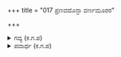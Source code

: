 +++
title = "017 ಪ್ರಣವದೊನ್ದಾ ವರ್ಣಮೂರರ"

+++

<details><summary>ಗದ್ಯ (ಕ.ಗ.ಪ) </summary>

17. ಮೂರು ಅಕ್ಷರಗಳು ಒಂದುಗೂಡಿ  ಆಗಿರುವ  'ಓಂ'ಕಾರದಂತೆ ಚರಾಚರಗಳು ವಿಶ್ವದಲ್ಲಿ ಬೆರೆತಿರುವಾಗ ಅದರಲ್ಲಿ ಭೇದವನ್ನೆಣಿಸಬಾರದು. ವಿಶ್ವವ್ಯಾಪಿಯಾಗಿರುವ ಜಡ-ಚೇತನಗಳಲ್ಲಿ ಅದನು ಗಣನೆಗೆ ತೆಗೆದುಕೊಳ್ಳದೇ ಸೂರ್ಯ-ಚಂದ್ರರು ಹೊಳೆ ಹೊಳೆದು ಬೆಳಗಿ ಕಾಣುವಂತೆ ನಿರ್ಗುಣನ ನಿಜಸ್ವರೂಪವು ಇರುತ್ತದೆ.
</details>

<details><summary>ಪದಾರ್ಥ (ಕ.ಗ.ಪ) </summary>

ಪ್ರಣವ-ಓಂಕಾರ, ಹಣಿ-ಹೊಡೆ,
</details>
